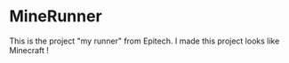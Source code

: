 # MineRunner
This is the project "my runner" from Epitech. I made this project looks like Minecraft !
